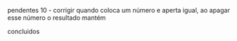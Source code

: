 pendentes
10 - corrigir quando coloca um número e aperta igual, ao apagar esse número o resultado mantém

 



concluidos
